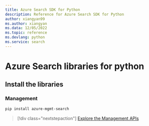 ```yaml
---
title: Azure Search SDK for Python
description: Reference for Azure Search SDK for Python
author: xiangyan99
ms.author: xiangyan
ms.data: 12/05/2022
ms.topic: reference
ms.devlang: python
ms.service: search
---
```

# Azure Search libraries for python

## Install the libraries


### Management

```bash
pip install azure-mgmt-search
```
> [!div class="nextstepaction"]
> [Explore the Management APIs](/python/api/overview/azure/search/management)
